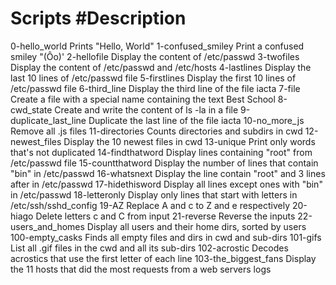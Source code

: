 # Scripts				#Description

0-hello_world				Prints "Hello, World"
1-confused_smiley			Print a confused smiley "(Ôo)'
2-hellofile				Display the content of /etc/passwd
3-twofiles				Display the content of /etc/passwd and /etc/hosts
4-lastlines				Display the last 10 lines of /etc/passwd file
5-firstlines				Display the first 10 lines of /etc/passwd file
6-third_line				Display the third line of the file iacta
7-file					Create a file with a special name containing the text Best School
8-cwd_state				Create and write the content of ls -la in a file
9-duplicate_last_line			Duplicate the last line of the file iacta
10-no_more_js				Remove all .js files
11-directories				Counts directories and subdirs in cwd
12-newest_files				Display the 10 newest files in cwd
13-unique				Print only words that's not duplicated
14-findthatword				Display lines containing "root" from /etc/passwd file
15-countthatword			Display the number of lines that contain "bin" in /etc/passwd
16-whatsnext				Display the line contain "root" and 3 lines after in /etc/passwd
17-hidethisword 			Display all lines except ones with "bin" in /etc/passwd
18-letteronly				Display only lines that start with letters in /etc/ssh/sshd_config
19-AZ					Replace A and c to Z and e respectively
20-hiago				Delete letters c and C from input
21-reverse				Reverse the inputs
22-users_and_homes			Display all users and their home dirs, sorted by users
100-empty_casks				Finds all empty files and dirs in cwd and sub-dirs
101-gifs				List all .gif files in the cwd and all its sub-dirs
102-acrostic				Decodes acrostics that use the first letter of each line
103-the_biggest_fans			Display the 11 hosts that did the most requests from a web servers logs	
